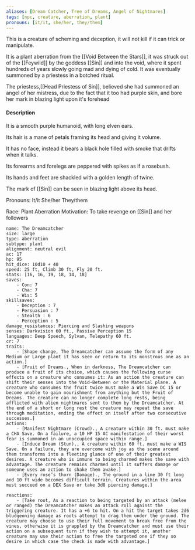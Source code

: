 ```yaml
---
aliases: [Dream Catcher, Tree of Dreams, Angel of Nightmares]
tags: [npc, creature, aberration, plant]
pronouns: [it/it, she/her, they/them]
---
```

This is a creature of scheming and deception, it will not kill if it can trick or manipulate.

It is a plant aberration from the [[Void Between the Stars]], it was struck out of the [[Feywild]] by the goddess [[Sin]] and into the void, where it spent hundreds of years slowly going mad and dying of cold. It was eventually summoned by a priestess in a botched ritual.

The priestess,[[Head Priestess of Sin]], believed she had summoned an angel of her mistress, due to the fact that it too had purple skin, and bore her mark in blazing light upon it's forehead


#### Description

It is a smooth purple humanoid, with long elven ears.

Its hair is a mane of petals framing its head and giving it volume.

It has no face, instead it bears a black hole filled with smoke that drifts when it talks.

Its forearms and forelegs are peppered with spikes as if a rosebush.

Its hands and feet are shackled with a golden length of twine.

The mark of [[Sin]] can be seen in blazing light above its head.


Pronouns:	It/it  She/her  They/them

Race: Plant Aberration
Motivation: To take revenge on [[Sin]] and her followers

````statblock
name: The Dreamcatcher
size: large
type: aberration
subtype: plant
alignment: neutral evil
ac: 17
hp: 95
hit_dice: 10d10 + 40
speed: 25 ft, Climb 30 ft, Fly 20 ft.
stats: [16, 16, 19, 18, 14, 18]
saves:
    - Con: 7
	- Cha: 7
	- Wis: 5
skillsaves:
    - Deception : 7 
    - Persuasion : 7
    - Stealth : 6
    - Perception : 5
damage_resistances: Piercing and Slashing weapons
senses: Darkvision 60 ft., Passive Perception 15
languages: Deep Speech, Sylvan, Telepathy 60 ft.
cr: 7
traits:
    - [Shape change, The Dreamcatcher can assume the form of any Medium or Large plant it has seen or return to its monstrous one as an action.]
	- [Fruit of Dreams., When in darkness, The Dreamcatcher can produce a fruit of its choice, which causes the following curse effects on a creature who consumes it: As an action the creature can shift their senses into the Void-Between or the Material plane. A creature who consumes the fruit twice must make a Wis Save DC 15 or become unable to gain nourishment from anything but the Fruit of Dreams. The creature can no longer complete long rests, being afflicted with alien nightmares sent to them by the Dreamcatcher. At the end of a short or long rest the creature may repeat the save through meditation, ending the effect on itself after two consecutive successes.]
actions:
    - [Manifest Nightmare (Crowd)., A creature within 30 ft. must make a CHA Save. On a failure, a 10 HP 15 AC manifestation of their worst fear is summoned in an unoccupied space within range.]
    - [Induce Dream (Stun)., A creature within 60 ft. must make a WIS Save. On a failure, they are overcome with joy as the scene around them transforms into a fleeting glance of one of their greatest desires. A creature who is immune to being charmed makes the save with advantage. The creature remains charmed until it suffers damage or someone uses an action to shake them awake.]
    - [Every rose’s thorn (Damage)., The ground in a line 30 ft long and 10 ft wide becomes difficult terrain. Creatures within the area must succeed on a DEX Save or take 3d8 piercing damage.]

reactions:
    - [Take root, As a reaction to being targeted by an attack (melee or ranged) the Dreamcatcher makes an attack roll against the triggering creature. It has a +6 to hit. On a hit the target takes 2d6 bludgeoning damage as roots attempt to drag them under the ground. The creature may choose to use their full movement to break free from the vines, otherwise it is grappled by the Dreamcatcher and must use their action on a subsequent turn if they wish to attempt it, another creature may use their action to free the targeted one if they so desire in which case the check is made with advantage.]
````